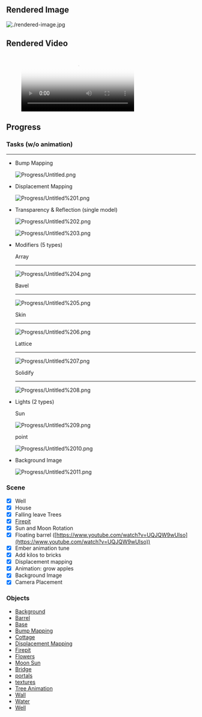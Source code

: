 ## Rendered Image
![./rendered-image.jpg](./rendered-image.jpg)

## Rendered Video 
<figure class="video_container">
  <video controls="true" allowfullscreen="true" poster="./rendered-video.avi">
    <source src="./rendered-video.avi" type="video/mp4">
    <source src="./rendered-video.avi" type="video/ogg">
    <source src="./rendered-video.avi" type="video/webm">
  </video>
</figure>

## Progress


### Tasks (w/o animation)

---

- Bump Mapping

    ![Progress/Untitled.png](Progress/Untitled.png)

- Displacement Mapping

    ![Progress/Untitled%201.png](Progress/Untitled%201.png)

- Transparency & Reflection (single model)

    ![Progress/Untitled%202.png](Progress/Untitled%202.png)

    ![Progress/Untitled%203.png](Progress/Untitled%203.png)

- Modifiers (5 types)

    Array

    ---

    ![Progress/Untitled%204.png](Progress/Untitled%204.png)

    Bavel

    ---

    ![Progress/Untitled%205.png](Progress/Untitled%205.png)

    Skin

    ---

    ![Progress/Untitled%206.png](Progress/Untitled%206.png)

    Lattice

    ---

    ![Progress/Untitled%207.png](Progress/Untitled%207.png)

    Solidify

    ---

    ![Progress/Untitled%208.png](Progress/Untitled%208.png)

- Lights (2 types)

    Sun 

    ![Progress/Untitled%209.png](Progress/Untitled%209.png)

    point

    ![Progress/Untitled%2010.png](Progress/Untitled%2010.png)

- Background Image

    ![Progress/Untitled%2011.png](Progress/Untitled%2011.png)

### Scene

- [x]  Well
- [x]  House
- [x]  Falling leave Trees
- [x]  [Firepit](https://www.youtube.com/watch?v=1mJr6LDtbEM)
- [x]  Sun and Moon Rotation
- [x]  Floating barrel ([https://www.youtube.com/watch?v=UQJQW9wUIso](https://www.youtube.com/watch?v=UQJQW9wUIso))
- [x]  Ember animation tune
- [x]  Add kilos to bricks
- [x]  Displacement mapping
- [x]  Animation: grow apples
- [x]  Background Image
- [x]  Camera Placement

### Objects

- [Background](./Progress/Objects/Background.md)
- [Barrel](./Progress/Objects/Barrel.md)
- [Base](./Progress/Objects/Base.md)
- [Bump Mapping](./Progress/Objects/Bump_Mapping.md)
- [Cottage](./Progress/Objects/Cottage.md)
- [Displacement Mapping](./Progress/Objects/Displacement_Mapping.md)
- [Firepit](./Progress/Objects/Firepit.md)
- [Flowers](./Progress/Objects/flowers.md)
- [Moon Sun](./Progress/Objects/Moon_Sun.md)
- [Bridge](./Progress/Objects/platform.md)
- [portals](./Progress/Objects/portals.md)
- [textures](./Progress/Objects/textures.md)
- [Tree Animation](./Progress/Objects/tree_animation.md)
- [Wall](./Progress/Objects/Wall.md)
- [Water](./Progress/Objects/Water.md)
- [Well](./Progress/Objects/Well.md)